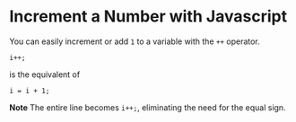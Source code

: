 # Increment a Number with Javascript
You can easily increment or add `1` to a variable with the `++` operator.

`i++;`

is the equivalent of

`i = i + 1;`

**Note** The entire line becomes `i++;`, eliminating the need for the equal sign.
